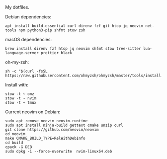 My dotfiles.

Debian dependencies:

    apt install build-essential curl direnv fzf git htop jq neovim net-tools npm python3-pip shfmt stow zsh

macOS dependencies:

    brew install direnv fzf htop jq neovim shfmt stow tree-sitter lua-language-server prettier black

oh-my-zsh:

    sh -c "$(curl -fsSL https://raw.githubusercontent.com/ohmyzsh/ohmyzsh/master/tools/install.sh)"

Install with:

    stow -t ~ omz
    stow -t ~ nvim
    stow -t ~ tmux

Current neovim on Debian:

    sudo apt remove neovim neovim-runtime
    sudo apt install ninja-build gettext cmake unzip curl
    git clone https://github.com/neovim/neovim
    cd neovim
    make CMAKE_BUILD_TYPE=RelWithDebInfo
    cd build
    cpack -G DEB
    sudo dpkg -i --force-overwrite  nvim-linux64.deb
